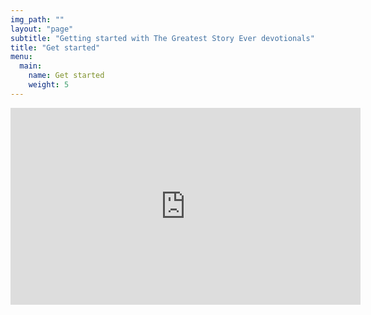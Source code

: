 ```yaml
---
img_path: ""
layout: "page"
subtitle: "Getting started with The Greatest Story Ever devotionals"
title: "Get started"
menu:
  main:
    name: Get started
    weight: 5
---
```

<iframe width="560" height="315" src="https://www.youtube.com/embed/CW-NXNzdZhM" frameborder="0" allow="accelerometer; autoplay; encrypted-media; gyroscope; picture-in-picture" allowfullscreen></iframe>